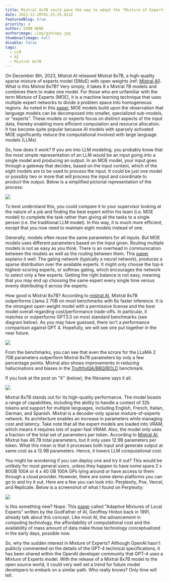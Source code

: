 ```yaml
---
title: Mixtral 8x7B could pave the way to adopt the "Mixture of Experts" model
date: 2023-12-20T01:25:25.421Z
featuredBlog: true
priority: 4
author: SOON HENG
authorimage: /img/gshcopy.jpg
thumbnailimage: null
disable: false
tags:
  - LLM
  - AI
  - Mixtral 8x7B
---
```

On December 8th, 2023, Mistral AI released Mixtral 8x7B, a high-quality sparse mixture of experts model (SMoE) with open weights (ref: [Mistral AI](https://mistral.ai/news/mixtral-of-experts/)). What is this Mixtral 8x7B? Very simply, it takes 8 x Mixtral 7B models and combines them to make one model. For those who are unfamiliar with the term Mixture of Experts (MOE), it is a machine learning technique that uses multiple expert networks to divide a problem space into homogeneous regions. As noted in this [paper](https://arxiv.org/pdf/2305.14705.pdf), MOE models build upon the observation that language models can be decomposed into smaller, specialized sub-models, or "experts". These models or experts focus on distinct aspects of the input data, thereby enabling more efficient computation and resource allocation. It has become quite popular because AI models with sparsely activated MOE significantly reduce the computational involved with large language models (LLMs).

So, how does it work? If you are into LLM modeling, you probably know that the most simple representation of an LLM would be an input going into a single model and producing an output. In an MOE model, your input goes through a gateway that decides, based on the input context, which of the eight models are to be used to process the input. It could be just one model or possibly two or more that will process the input and coordinate to product the output. Below is a simplified pictorial representation of the process:

[![](https://soonhengblog.files.wordpress.com/2023/12/image-6.png?w=900)](https://soonhengblog.files.wordpress.com/2023/12/image-6.png)

To best understand this, you could compare it to your supervisor looking at the nature of a job and finding the best expert within his team (i.e. MOE model) to complete the task rather than giving all the tasks to a single person (i.e. the traditional LLM model). In this way, it is much more efficient, except that you now need to maintain eight models instead of one.

Generally, models often reuse the same parameters for all inputs. But MOE models uses different parameters based on the input given. Routing multiple models is not as easy as you think. There is an overhead in communication between the models as well as the routing between them. This [paper](https://arxiv.org/abs/2101.03961) explains it well. The gating network (typically a neural network), produces a sparse distribution over the available experts. It might only choose the top-k highest-scoring experts, or softmax gating, which encourages the network to select only a few experts. Getting the right balance is not easy, meaning that you may end up choosing the same expert every single time versus evenly distributing it across the experts.

How good is Mixtral 8x7B? According to [mistral AI](https://mistral.ai/news/mixtral-of-experts/), Mixtral 8x7B outperforms Llama 2 70B on most benchmarks with 6x faster inference. It is the strongest open-weight model with a permissive license and the best model overall regarding cost/performance trade-offs. In particular, it matches or outperforms GPT3.5 on most standard benchmarks (see diagram below). As you may have guessed, there isn't a performance comparison against GPT 4. Hopefully, we will see one put together in the near future.

[![](https://soonhengblog.files.wordpress.com/2023/12/image-7.png?w=890)](https://soonhengblog.files.wordpress.com/2023/12/image-7.png)

From the benchmarks, you can see that even the scrore for the LLaMA 2 70B parameters outperform Mixtral 8x7B parameters by only a few percentage points. Mixtral also shows improvements in reducing hallucinations and biases in the [TruthfulQA/BBQ/BOLD](https://mistral.ai/news/mixtral-of-experts/) benchmark.

If you look at the post on "X" (below), the filename says it all.

[![](https://soonhengblog.files.wordpress.com/2023/12/image-8.png?w=521)](https://soonhengblog.files.wordpress.com/2023/12/image-8.png)

Mixtral 8x7B stands out for its high-quality performance. The model boasts a range of capabilities, including the ability to handle a context of 32k tokens and support for multiple languages, including English, French, Italian, German, and Spanish. Mixtral is a decoder-only sparse mixture-of-experts network. Its architecture enables an increase in parameters while managing cost and latency. Take note that all the expert models are loaded into VRAM, which means it requires lots of super-fast VRAM. Also, the model only uses a fraction of the total set of parameters per token. According to [Mistral AI](https://mistral.ai/news/mixtral-of-experts/), Mixtral has 46.7B total parameters, but it only uses 12.9B parameters per token. What this mean is that it processes both input and generate output at same cost as a 12.9B parameters. Hence, it lowers LLM computational cost.

You might be wondering if you can deploy one and try it out? This would be unlikely for most general users, unless they happen to have some spare 2 x 80GB 100A or 4 x 40 GB 100A GPs lying around or have access to them through a cloud provider. However, there are some demo platforms you can go to and try it out. Here are a few you can look into: Perplexity, Poe, Vercel, and Replicate. Below is a screenshot of what I found on Perplexity:

[![](https://soonhengblog.files.wordpress.com/2023/12/image-5.png?w=1024)](https://soonhengblog.files.wordpress.com/2023/12/image-5.png)

Is this something new? Nope. This [paper](https://ieeexplore.ieee.org/document/6797059) called "Adaptive Mixtures of Local Experts" written by the GodFather of AI, Geoffrey Hinton back in 1991, already talk about this concept. Like most AI, the advancement in computing technology, the affordability of computational cost and the availability of mass amount of data make those technology conceptualized in the early days, possible now. 

So, why the sudden interest in Mixture of Experts? Although OpenAI hasn't publicly commented on the details of the GPT-4 technical specifications, it has been shared within the OpenAI developer community that GPT-4 uses a Mixture of Experts model. With the release of a Mixtral 8x7B model to the open source world, it could very well set a trend for future model developers to embark on a similar path. Who really knows? Only time will tell.